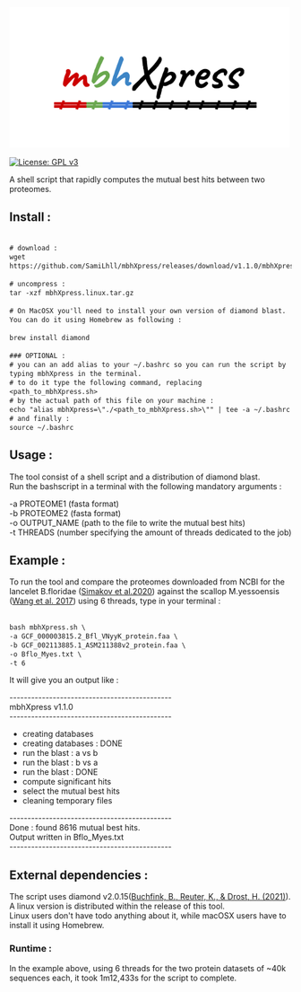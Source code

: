  
<img src="https://github.com/SamiLhll/mbhXpress/blob/d6f560933a94f1caafbb4c70a15d23d74746173f/inst/img/mbhXpress_cover.png" alt="mbhXpress" width="500"/>
 
[![License: GPL v3](https://img.shields.io/badge/License-GPLv3-blue.svg)](https://www.gnu.org/licenses/gpl-3.0)

A shell script that rapidly computes the mutual best hits between two proteomes.  

## Install :

```{bash}

# download :
wget https://github.com/SamiLhll/mbhXpress/releases/download/v1.1.0/mbhXpress.linux_mac.tar.gz

# uncompress :
tar -xzf mbhXpress.linux.tar.gz

# On MacOSX you'll need to install your own version of diamond blast.   
You can do it using Homebrew as following :

brew install diamond

### OPTIONAL :
# you can an add alias to your ~/.bashrc so you can run the script by typing mbhXpress in the terminal.   
# to do it type the following command, replacing <path_to_mbhXpress.sh> 
# by the actual path of this file on your machine :
echo "alias mbhXpress=\"./<path_to_mbhXpress.sh>\"" | tee -a ~/.bashrc
# and finally :
source ~/.bashrc

```

## Usage : 

The tool consist of a shell script and a distribution of diamond blast.   
Run the bashscript in a terminal with the following mandatory arguments :   

-a PROTEOME1 (fasta format)   
-b PROTEOME2 (fasta format)   
-o OUTPUT_NAME (path to the file to write the mutual best hits)   
-t THREADS (number specifying the amount of threads dedicated to the job)   

## Example : 

To run the tool and compare the proteomes downloaded from NCBI for the lancelet B.floridae ([Simakov et al.2020](https://doi.org/10.1038/s41559-020-1156-z)) against the scallop M.yessoensis ([Wang et al. 2017](https://doi.org/10.1038/s41559-017-0120)) using 6 threads, type in your terminal :

```{bash}

bash mbhXpress.sh \
-a GCF_000003815.2_Bfl_VNyyK_protein.faa \
-b GCF_002113885.1_ASM211388v2_protein.faa \
-o Bflo_Myes.txt \
-t 6

```
It will give you an output like :   

\---------------------------------------------   
mbhXpress v1.1.0   
\---------------------------------------------   

- creating databases   
 - creating databases : DONE   
 - run the blast : a vs b   
 - run the blast : b vs a   
 - run the blast : DONE   
 - compute significant hits   
 - select the mutual best hits   
 - cleaning temporary files   

\---------------------------------------------   
Done : found 8616 mutual best hits.   
Output written in Bflo_Myes.txt  
\---------------------------------------------   

## External dependencies :

The script uses diamond v2.0.15([Buchfink, B., Reuter, K., & Drost, H. (2021)](https://doi.org/10.1038/s41592-021-01101-x)).   
A linux version is distributed within the release of this tool.   
Linux users don't have todo anything about it, while macOSX users have to install it using Homebrew.


### Runtime :

In the example above, using 6 threads for the two protein datasets of ~40k sequences each, it took 1m12,433s for the script to complete.

